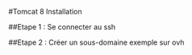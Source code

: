 #Tomcat 8 Installation 

##Etape 1 : Se connecter au ssh 

##Etape 2 : Créer un sous-domaine exemple sur ovh
